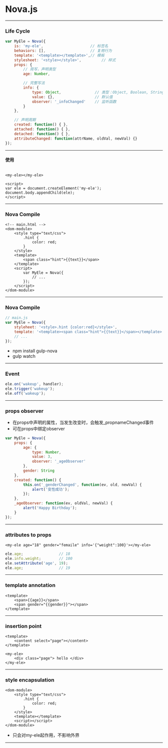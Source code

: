 # Nova.js

---

### Life Cycle

```javascript
var MyEle = Nova({
    is: 'my-ele',                     // 标签名
    behaviors: [],                    // 复用行为
    template: '<template></template>',// 模板
    stylesheet: '<style></style>',         // 样式
    props: {
        // 简写，声明类型
        age: Number,

        // 完整写法
        info: {
            type: Object,               // 类型：Object, Boolean, String, Date, Number
            value: {},                  // 默认值
            observer: '_infoChanged'    // 监听函数
        }
    },

    // 声明周期
    created: function() { },
    attached: function() { },
    detached: function() { },
    attributeChanged: function(attrName, oldVal, newVal) {}
});
```

---

#### 使用

```markup

<my-ele></my-ele>

<script>
var ele = document.createElement('my-ele');
document.body.appendChild(ele);
</script>

```

---

### Nova Compile

```markup
<!-- main.html -->
<dom-module>
    <style type="text/css">
        .hint {
            color: red;
        }
    </style>
    <template>
        <span class="hint">{{text}}</span>
    </template>
    <script>
        var MyEle = Nova({
            // ...
        });
    </script>
</dom-module>
```

---

### Nova Compile
```javascript
// main.js
var MyEle = Nova({
    styleheet: '<style>.hint {color:red}</style>',
    template: '<template><span class="hint">{{text}}</span></template>',
    // ...
});
```

* npm install gulp-nova
* gulp watch

---
### Event

```javascript
ele.on('wakeup', handler);
ele.trigger('wakeup');
ele.off('wakeup');
```

---

### props observer

* 在props中声明的属性，当发生改变时，会触发_propnameChanged事件
* 可在props中绑定observer

```javascript
var MyEle = Nova({
    props: {
        age: {
            type: Number,
            value: 3,
            observer: '_ageObserver'
        },
        gender: String
    },
    created: function() {
        this.on('_genderChanged', function(ev, old, newVal) {
            alert('变性成功');
        });
    },
    _ageObserver: function(ev, oldVal, newVal) {
        alert('Happy Birthday');
    }
});
```

---

### attributes to props

```markup
<my-ele age="18" gender="femaile" info='{"weight":100}'></my-ele>
```

```javascript
ele.age;                // 18
ele.info.weight;        // 100
ele.setAttribute('age', 19);
ele.age;                // 19
```

---

### template annotation

```markup
<template>
    <span>{{age}}</span>
    <span gender="{{gender}}"></span>
</template>
```

---

### insertion point

```markup
<template>
    <content select="page"></content>
</template>
```

```markup
<my-ele>
    <div class="page"> hello </div>
</my-ele>
```

---

### style encapsulation

```markup
<dom-module>
    <style type="text/css">
        .hint {
            color: red;
        }
    </style>
    <template></template>
    <script></script>
</dom-module>
```

* 只会对my-ele起作用，不影响外界

---
